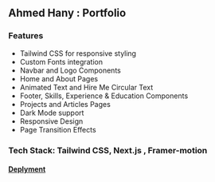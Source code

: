 ## Ahmed Hany : Portfolio
### Features
- Tailwind CSS for responsive styling
- Custom Fonts integration
- Navbar and Logo Components
- Home and About Pages
- Animated Text and Hire Me Circular Text
- Footer, Skills, Experience & Education Components
- Projects and Articles Pages
- Dark Mode support
- Responsive Design
- Page Transition Effects
### Tech Stack: Tailwind CSS, Next.js , Framer-motion

#### [Deplyment](https://ahmedhany-portfolio-sage.vercel.app/)
